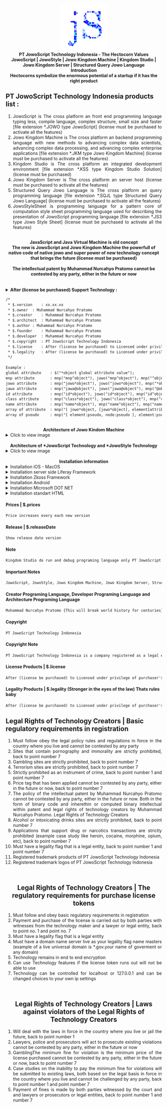 <div align="center">
<a href="https://www.jowoscript.web.id/" target="_self">
<img src="iconJS.png" 
     title="*JowoScript | *JowoStyle | *jS Technology"
     alt="*JowoScript | *JowoStyle | *jS Technology"     
     height="150px" width="150px"></img>
</a>
</div>
<div align="center">
<strong>
	PT JowoScript Technology Indonesia - The Hectocorn Values
</strong>
<br>
<strong>
	JowoScript | JowoStyle | Jowo Kingdom Machine | Kingdom Studio | Jowo Kingdom Server | Structured Query Jowo Language
</strong>
<br>
<strong>
	Introduction
</strong>
<br>
<strong>
	Hectocorns symbolize the enormous potential of a startup if it has the right product
</strong>
</div>
</div>

## PT JowoScript Technology Indonesia products list :
<div align="justify">
<ol>
	<li>JowoScript is The cross platform an front end programming language typing less, compile language, complex structure, small size and faster [file extension *.JOWO type JowoScript] (license must be purchased to activate all the features)</li>
	<li>Jowo Kingdom Machine is The cross platform an backend programming language with new methods to advancing complex data scientists, advancing complex data processing, and advancing complex enterprise applications [file extension *.JKM type Jowo Kingdom Machine] (license must be purchased to activate all the features)</li>
	<li>Kingdom Studio is The cross platform an integrated development environment [file extension *.KSS type Kingdom Studio Solution] (license must be purchased)</li>
	<li>Jowo Kingdom Server is The cross platform an server host (license must be purchased to activate all the features)</li>
	<li>Structured Query Jowo Language is The cross platform an query programming language [file extension *.SQJL type Structured Query Jowo Language] (license must be purchased to activate all the features)</li>
	<li>JowoStyleSheet is programming language for a pattern core of computation style sheet programming language used for describing the presentation of JowoScript programming language [file extension *.JS3 type Jowo Style Sheet] (license must be purchased to activate all the features)</li>
</ol>
</div>
<br>
<div align="center">
<strong>
	JavaScript and Java Virtual Machine is old concept
	<br>
	The new is JowoScript and Jowo Kingdom Machine the powerfull of native code of native jowo and super power of new technology concept that brings the future (license must be purchased)
	<br><br>
	The intellectual patent by Muhammad Nurcahyo Pratomo cannot be contested by any party, either in the future or now
</strong>
</div>
<br><br>
<details>
<summary><b>After (license be purchased) Support Technology :</b></summary>
<div align="justify">
<ul><li>Kingdom Studio Run and Debug binary code Jowo Kingdom Machine inside file extension *.JKM with type of binary code and deploy pack *.JKLASS with type of binary code</li>
<li>Kingdom Studio Run and Debug binary code Structured Query Jowo Language inside file extension *.SQJL with type of binary code</li><li>Kingdom Studio Run and Debug JowoScript of compile inside file extension *.JOWO with type of application/jowoscript or text/jowoscript</li><li>Kingdom Studio Run and Debug JowoStyle of compile inside file extension *.JS3 with type of application/jowostyle or text/jowostyle</li><li>JowoScript Technology and JowoStyle Technology undefined technology the mean is cannot be detected by third-party technology or the like because the source code of JowoScript Technology is end-to-end encryption, meaning that it is not easily read by bad hackers or cybercriminals.</li><li>Responsive mode user interface (Meaning i.e. when your design is in tablet mode, mobile or phone mode, television mode, LCD(Liquid Crystal Display) mode and laptop mode)</li><li>Native platform (For example, a cross-platform application may run on Microsoft Mobile, Microsoft Windows, Android, z/OS, Linux OS, Unix OS, iOS and macOS)</li><li>Smart automatic detection error in javascript engine</li><li>Smart automatic detection error in jowoscript engine</li><li>Smart automatic detection error in jowo kingdom engine</li><li>Handling array of objects and decided multiple of attributes and pseudo</li></ul>
</div>
</details>

```html
/*
 * $.version 	: xx.xx.xx
 * $.owner 	: Muhammad Nurcahyo Pratomo
 * $.creator	: Muhammad Nurcahyo Pratomo
 * $.architect	: Muhammad Nurcahyo Pratomo
 * $.author	: Muhammad Nurcahyo Pratomo
 * $.founder	: Muhammad Nurcahyo Pratomo 
 * $.developer	: Muhammad Nurcahyo Pratomo
 * $.copyright	: PT JowoScript Technology Indonesia
 * $.license 	: After (license be purchased) to Licensed under privilege of purchaser's license name. Example your company name or organization name or government name
 * $.legality 	: After (license be purchased) to Licensed under privilege of purchaser's legality name. Example your company name or organization name or government name
 */

Example :
global attribute 	: $("*object global attribute value");
mnp attribute		: mnp("mnp^object"), jowo("mnp^object"), mnp("^object"), jowo("^object");
jowo attribute		: mnp("jowo*object"), jowo("jowo*object"), mnp("*object"), jowo("*object");
jawa attribute		: mnp("jawa@object"), jowo("jawa@object"), mnp("@object"), jowo("@object");
id attribute		: mnp("id*object"), jowo("id*object"), mnp("id^object"), jowo("id^object"), mnp("id@object"), jowo("id@object"), mnp("#object"), jowo("#object");
class attribute		: mnp("class*object"), jowo("class*object"), mnp("class^object"), jowo("class^object"), mnp("class@object"), jowo("class@object"), mnp(".object"), jowo(".object");
name attribute		: mnp("name*object"), mnp("name^object"), mnp("name@object");
array of attribute 	: mnp("[ jowo*object, [jowo*object], element[attribute], node[node] ]")	mnp("element[attribute="value"], [attribute="value"], [attribute="value"] [attribute]");
array of pseudo		: mnp("[ element:pseudo, node:pseudo ], element:pseudo node:pseudo object:pseudo ");
```
<br>
<div align="center"><strong>Architecture of Jowo Kindom Machine</strong></div>
<details>
<summary>Click to view image</summary>	
<img src="architecture of jowo kingdom machine.png" title="Architecture of Jowo Kindom Machine">
</details>
<br>
<div align="center"><strong>Architecture of *JowoScript Technology and *JowoStyle Technology</strong></div>
<details>
<summary>Click to view image</summary>	
<img src="architecture of jowoscript technology.png" title="Architecture of *JowoScript Technology and *JowoStyle Technology">
</details>
<br>
<div align="center"><strong>Installation information</strong></div>
<details>
<summary>Installation iOS - MacOS</summary>

```java
//Let's call class WKWebViewConfiguration(), WKWebView(frame, config), URL(url root) and URLRequest(base string url)
import UIKit
import WebKit
class ViewController: UIViewController, WKUIDelegate {
    var webView: WKWebView!
    override func loadView() {
        let webConfiguration = WKWebViewConfiguration()
        webView = WKWebView(frame: .zero, configuration: webConfiguration)
        webView.uiDelegate = self
        view = webView
    }
    override func viewDidLoad() {
        super.viewDidLoad()        
        let myURL = URL(string:"jowo-script.jowo")
        let myRequest = URLRequest(url: myURL!)
        webView.load(myRequest) //Load from url base webview class
	webView.loadHTMLString("<script>jowo.technology</script>", baseURL: myURL)
	//Result : JowoScript Technology
    }
}
```
iOS - MacOS, More information you can look at [here](https://developer.apple.com/documentation/webkit/wkwebview)
</details>
<details>
<summary>Installation server side Liferay Framework</summary>
	
```java
//Call this class JSTopHeadDynamicInclude extends BaseDynamicInclude (include, register)
@Component(immediate = true, service = DynamicInclude.class)
public class JSTopHeadDynamicInclude extends BaseDynamicInclude {
	@Override
	public void include(HttpServletRequest request, HttpServletResponse response, String key)
		throws IOException {
		PrintWriter printWriter = response.getWriter();
		String content = "<script href=\"http://localhost:8080/../../js/jowo-script.jowo\" type = \"text/javascript\" />";
		String jowoScript = "jowo.technology" type = \"text/javascript\" />";
		printWriter.println(jowoScript);
		//In console IDE like eclipse, rational application developer, jetbrains, netbeans, browser environment, etc. 
		//Result : JowoScript Technology
	}
	@Override
	public void register(DynamicIncludeRegistry dynamicIncludeRegistry) {
		dynamicIncludeRegistry.register("/html/common/themes/top_js.jspf#resources");		
	}  
}
```
Liferay Framework, More information you can look at [here](https://help.liferay.com/hc/en-us/articles/360018165751-Top-JS-Dynamic-Include-)
</details>
<details>
<summary>Installation Zkoss Framework</summary>
	
```javascript
<zk>
<script type="text/javascript" src="jowo-script.jowo"></script>
<window title="sample jowo script" border="none" width="100%" closable="true">	
	<script type="text/javascript">
		jowo.technology
	</script>
	//Result : JowoScript Technology
</window>
</zk>
```
</details>
<details>
<summary>Installation Android</summary>
	
```java
webview.loadDataWithBaseURL("file:///android_asset/javascript/jowo-script.jowo", page, "text/javascript", null, null);
```
Android, More information you can look at [here](https://developer.android.com/guide/webapps/webview#kotlin)
</details>
<details>
<summary>Installation Microsoft DOT NET</summary>

```cs
/* Let's call this function in server side */
/* 
@Function method call in server side
public string GetWebResourceUrl (Type type, string resourceName);
*/

using System;
using System.Web;
using System.Web.UI;
using System.Security.Permissions;
[assembly: WebResource("Samples.AspNet.CS.Controls.jowo-script.jowo", "application/x-javascript")]
namespace Samples.AspNet.CS.Controls
{
    [AspNetHostingPermission(SecurityAction.Demand, Level = AspNetHostingPermissionLevel.Minimal)]
    public class ClientScriptResourceLabel
    {
		Console.WriteLine(jowo.technology);
		//Result : JowoScript Technology
    }
}
```
Microsoft DOT NET, More information you can look at [here](https://docs.microsoft.com/en-us/dotnet/api/system.web.ui.clientscriptmanager.getwebresourceurl?redirectedfrom=MSDN&view=netframework-4.8#System_Web_UI_ClientScriptManager_GetWebResourceUrl_System_Type_System_String_)
</details>
<details>
<summary>Installation standart HTML</summary>

<b>Make sure your code JavaScript tag install.</b>
	
```html
<html>
<head>
<script type="text/javascript" src="jowo-script.jowo"></script>
</head>
<body>
	<script type="text/jowoscript">
		<string> strong = 'JowoScript walking alone';
		<int> count = 1 / 9999;
		jowo.information( strong );
		jowo.information('Result :'+count);
		//Result JowoScript walking alone
		//Result 0.00010001000100010001
	</script>
	<jowo-script>
		jowo.information( jowo.technology );
		//Result JowoScript Technology
	</jowo-script>
</body>
</html>
```
</details>

#### Prices | $.prices
```html
Price increases every each new version
```
#### Release | $.releaseDate
```html
Show release date version
```
#### Note
```html
Kingdom Studio do run and debug programing language only PT JowoScript Technology Indonesia products list
```
#### Important Notes
```html
JowoScript, JowoStyle, Jowo Kingdom Machine, Jowo Kingdom Server, Structured Query Jowo Language to RUN AND DEBUG in Kingdom Studio only outside of that it is not working
```
#### Creator Programing Language, Developer Programing Language and Architecture Programing Language
```html
Muhammad Nurcahyo Pratomo {This will break world history for centuries}
```
#### Copyright
```html
PT JowoScript Technology Indonesia
```
#### Copyright Note
```html
PT JowoScript Technology Indonesia is a company registered as a legal entity and is recorded in the database of the Directorate General of General Legal Administration
```
#### License Products | $.license
```html
After (license be purchased) to Licensed under privilege of purchaser's license name. Example your company name or organization name or government name
```
#### Legality Products | $.legality (Stronger in the eyes of the law) Thats rules baby
```html
After (license be purchased) to Licensed under privilege of purchaser's legality name. Example your company name or organization name or government name
```
## Legal Rights of Technology Creators | Basic regulatory requirements in registration
<div align="justify">
<ol>
<li>Must follow obey the legal policy rules and regulations in force in the country where you live and cannot be contested by any party</li>
<li>Sites that contain pornography and immorality are strictly prohibited, back to point number 7</li>
<li>Gambling sites are strictly prohibited, back to point number 7</li>
<li>Terrorism sites are strictly prohibited, back to point number 7</li>
<li>Strictly prohibited as an instrument of crime, back to point number 1 and point number 7</li>
<li>Price tag that has been applied cannot be contested by any party, either in the future or now, back to point number 7</li>
<li>The policy of the intellectual patent by Muhammad Nurcahyo Pratomo cannot be contested by any party, either in the future or now. Both in the form of binary code and inherethin or computed binary intellectual within patent and legal rights of technology creators by Muhammad Nurcahyo Pratomo. Legal Rights of Technology Creators</li>
<li>Alcohol or intoxicating drinks sites are strictly prohibited, back to point number 7</li>
<li>Applications that support drug or narcotics transactions are strictly prohibited (example case study like heroin, cocaine, morphine, opium, etc), back to point number 7</li>
<li>Must have a legality flag that is a legal entity, back to point number 1 and point number 7</li>
<li>Registered trademark products of PT JowoScript Technology Indonesia</li>
<li>Registered trademark logos of PT JowoScript Technology Indonesia</li>
</ol>
</div>
<br>
<div align="center">

## Legal Rights of Technology Creators | The regulatory requirements for purchase license tokens
<div align="justify">
<ol>
<li>Must follow and obey basic regulatory requirements in registration</li>
<li>Payment and purchase of the license is carried out by both parties with witnesses from the technology maker and a lawyer or legal entity, back to point no. 1 and point no. 7</li>
<li>Must have a legality flag that is a legal entity</li>
<li>Must have a domain name server live as your legality flag name masters (example of a live universal domain is *.gov.your name of goverment or any domain)</li>
<li>Technology remains in end to end encryption</li>
<li>Can use Technology features if the license token runs out will not be able to use</li>
<li>Technology can be controlled for localhost or 127.0.0.1 and can be changed choices to your own ip settings</li>
</ol>
</div>
<br>
<div align="center">

## Legal Rights of Technology Creators | Laws against violators of the Legal Rights of Technology Creators
<div align="justify">
<ol>
<li>Will deal with the laws in force in the country where you live or jail the future, back to point number 1</li>
<li>Lawyers, police and prosecutors will act to prosecute existing violations cannot be contested by any party, either in the future or now</li>
<li>GamblingThe minimum fine for violation is the minimum price of the license purchased cannot be contested by any party, either in the future or now, back to point number 7</li>
<li>Case studies on the inability to pay the minimum fine for violations will be submitted to existing laws, both based on the legal basis in force in the country where you live and cannot be challenged by any party, back to point number 1 and point number 7</li>
<li>Payment of fines is made by both parties witnessed by the court and and lawyers or prosecutors or legal entities, back to point number 1 and number 7</li>
</ol>
</div>
<br>
<div align="center">
